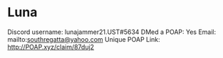 # Luna

Discord username: lunajammer21.UST#5634
DMed a POAP: Yes
Email: mailto:southregatta@yahoo.com
Unique POAP Link: http://POAP.xyz/claim/87duj2